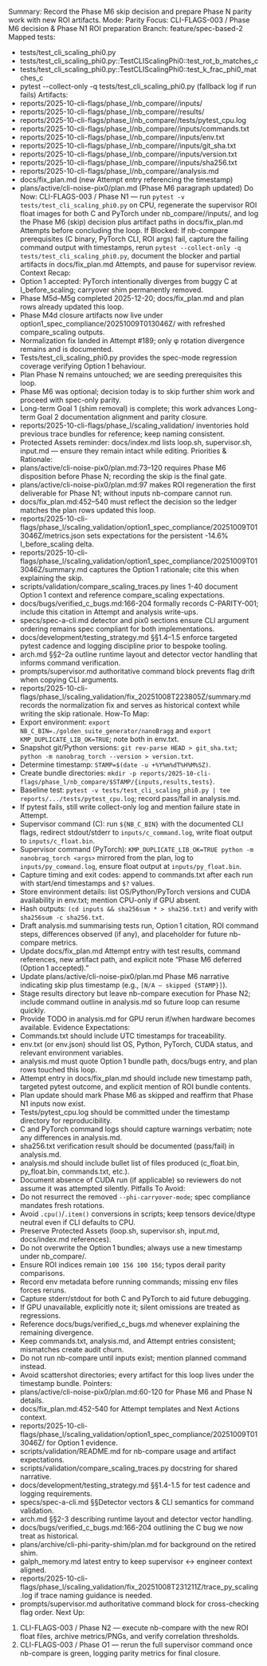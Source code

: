 Summary: Record the Phase M6 skip decision and prepare Phase N parity work with new ROI artifacts.
Mode: Parity
Focus: CLI-FLAGS-003 / Phase M6 decision & Phase N1 ROI preparation
Branch: feature/spec-based-2
Mapped tests:
- tests/test_cli_scaling_phi0.py
- tests/test_cli_scaling_phi0.py::TestCLIScalingPhi0::test_rot_b_matches_c
- tests/test_cli_scaling_phi0.py::TestCLIScalingPhi0::test_k_frac_phi0_matches_c
- pytest --collect-only -q tests/test_cli_scaling_phi0.py (fallback log if run fails)
Artifacts:
- reports/2025-10-cli-flags/phase_l/nb_compare/<timestamp>/inputs/
- reports/2025-10-cli-flags/phase_l/nb_compare/<timestamp>/results/
- reports/2025-10-cli-flags/phase_l/nb_compare/<timestamp>/tests/pytest_cpu.log
- reports/2025-10-cli-flags/phase_l/nb_compare/<timestamp>/inputs/commands.txt
- reports/2025-10-cli-flags/phase_l/nb_compare/<timestamp>/inputs/env.txt
- reports/2025-10-cli-flags/phase_l/nb_compare/<timestamp>/inputs/git_sha.txt
- reports/2025-10-cli-flags/phase_l/nb_compare/<timestamp>/inputs/version.txt
- reports/2025-10-cli-flags/phase_l/nb_compare/<timestamp>/inputs/sha256.txt
- reports/2025-10-cli-flags/phase_l/nb_compare/<timestamp>/analysis.md
- docs/fix_plan.md (new Attempt entry referencing the timestamp)
- plans/active/cli-noise-pix0/plan.md (Phase M6 paragraph updated)
Do Now: CLI-FLAGS-003 / Phase N1 — run `pytest -v tests/test_cli_scaling_phi0.py` on CPU, regenerate the supervisor ROI float images for both C and PyTorch under nb_compare/<timestamp>/inputs/, and log the Phase M6 (skip) decision plus artifact paths in docs/fix_plan.md Attempts before concluding the loop.
If Blocked: If nb-compare prerequisites (C binary, PyTorch CLI, ROI args) fail, capture the failing command output with timestamps, rerun `pytest --collect-only -q tests/test_cli_scaling_phi0.py`, document the blocker and partial artifacts in docs/fix_plan.md Attempts, and pause for supervisor review.
Context Recap:
- Option 1 accepted: PyTorch intentionally diverges from buggy C at I_before_scaling; carryover shim permanently removed.
- Phase M5d–M5g completed 2025-12-20; docs/fix_plan.md and plan rows already updated this loop.
- Phase M4d closure artifacts now live under option1_spec_compliance/20251009T013046Z/ with refreshed compare_scaling outputs.
- Normalization fix landed in Attempt #189; only φ rotation divergence remains and is documented.
- Tests/test_cli_scaling_phi0.py provides the spec-mode regression coverage verifying Option 1 behaviour.
- Plan Phase N remains untouched; we are seeding prerequisites this loop.
- Phase M6 was optional; decision today is to skip further shim work and proceed with spec-only parity.
- Long-term Goal 1 (shim removal) is complete; this work advances Long-term Goal 2 documentation alignment and parity closure.
- reports/2025-10-cli-flags/phase_l/scaling_validation/ inventories hold previous trace bundles for reference; keep naming consistent.
- Protected Assets reminder: docs/index.md lists loop.sh, supervisor.sh, input.md — ensure they remain intact while editing.
Priorities & Rationale:
- plans/active/cli-noise-pix0/plan.md:73–120 requires Phase M6 disposition before Phase N; recording the skip is the final gate.
- plans/active/cli-noise-pix0/plan.md:97 makes ROI regeneration the first deliverable for Phase N1; without inputs nb-compare cannot run.
- docs/fix_plan.md:452–540 must reflect the decision so the ledger matches the plan rows updated this loop.
- reports/2025-10-cli-flags/phase_l/scaling_validation/option1_spec_compliance/20251009T013046Z/metrics.json sets expectations for the persistent -14.6% I_before_scaling delta.
- reports/2025-10-cli-flags/phase_l/scaling_validation/option1_spec_compliance/20251009T013046Z/summary.md captures the Option 1 rationale; cite this when explaining the skip.
- scripts/validation/compare_scaling_traces.py lines 1-40 document Option 1 context and reference compare_scaling expectations.
- docs/bugs/verified_c_bugs.md:166-204 formally records C-PARITY-001; include this citation in Attempt and analysis write-ups.
- specs/spec-a-cli.md detector and pix0 sections ensure CLI argument ordering remains spec compliant for both implementations.
- docs/development/testing_strategy.md §§1.4–1.5 enforce targeted pytest cadence and logging discipline prior to bespoke tooling.
- arch.md §§2–2a outline runtime layout and detector vector handling that informs command verification.
- prompts/supervisor.md authoritative command block prevents flag drift when copying CLI arguments.
- reports/2025-10-cli-flags/phase_l/scaling_validation/fix_20251008T223805Z/summary.md records the normalization fix and serves as historical context while writing the skip rationale.
How-To Map:
- Export environment: `export NB_C_BIN=./golden_suite_generator/nanoBragg` and `export KMP_DUPLICATE_LIB_OK=TRUE`; note both in env.txt.
- Snapshot git/Python versions: `git rev-parse HEAD > git_sha.txt`; `python -m nanobrag_torch --version > version.txt`.
- Determine timestamp: `STAMP=$(date -u +%Y%m%dT%H%M%SZ)`.
- Create bundle directories: `mkdir -p reports/2025-10-cli-flags/phase_l/nb_compare/$STAMP/{inputs,results,tests}`.
- Baseline test: `pytest -v tests/test_cli_scaling_phi0.py | tee reports/.../tests/pytest_cpu.log`; record pass/fail in analysis.md.
- If pytest fails, still write collect-only log and mention failure state in Attempt.
- Supervisor command (C): run `${NB_C_BIN}` with the documented CLI flags, redirect stdout/stderr to `inputs/c_command.log`, write float output to `inputs/c_float.bin`.
- Supervisor command (PyTorch): `KMP_DUPLICATE_LIB_OK=TRUE python -m nanobrag_torch <args>` mirrored from the plan, log to `inputs/py_command.log`, ensure float output at `inputs/py_float.bin`.
- Capture timing and exit codes: append to commands.txt after each run with start/end timestamps and `$?` values.
- Store environment details: list OS/Python/PyTorch versions and CUDA availability in env.txt; mention CPU-only if GPU absent.
- Hash outputs: `(cd inputs && sha256sum * > sha256.txt)` and verify with `sha256sum -c sha256.txt`.
- Draft analysis.md summarising tests run, Option 1 citation, ROI command steps, differences observed (if any), and placeholder for future nb-compare metrics.
- Update docs/fix_plan.md Attempt entry with test results, command references, new artifact path, and explicit note “Phase M6 deferred (Option 1 accepted).”
- Update plans/active/cli-noise-pix0/plan.md Phase M6 narrative indicating skip plus timestamp (e.g., `[N/A — skipped {STAMP}]`).
- Stage results directory but leave nb-compare execution for Phase N2; include command outline in analysis.md so future loop can resume quickly.
- Provide TODO in analysis.md for GPU rerun if/when hardware becomes available.
Evidence Expectations:
- Commands.txt should include UTC timestamps for traceability.
- env.txt (or env.json) should list OS, Python, PyTorch, CUDA status, and relevant environment variables.
- analysis.md must quote Option 1 bundle path, docs/bugs entry, and plan rows touched this loop.
- Attempt entry in docs/fix_plan.md should include new timestamp path, targeted pytest outcome, and explicit mention of ROI bundle contents.
- Plan update should mark Phase M6 as skipped and reaffirm that Phase N1 inputs now exist.
- Tests/pytest_cpu.log should be committed under the timestamp directory for reproducibility.
- C and PyTorch command logs should capture warnings verbatim; note any differences in analysis.md.
- sha256.txt verification result should be documented (pass/fail) in analysis.md.
- analysis.md should include bullet list of files produced (c_float.bin, py_float.bin, commands.txt, etc.).
- Document absence of CUDA run (if applicable) so reviewers do not assume it was attempted silently.
Pitfalls To Avoid:
- Do not resurrect the removed `--phi-carryover-mode`; spec compliance mandates fresh rotations.
- Avoid `.cpu()`/`.item()` conversions in scripts; keep tensors device/dtype neutral even if CLI defaults to CPU.
- Preserve Protected Assets (loop.sh, supervisor.sh, input.md, docs/index.md references).
- Do not overwrite the Option 1 bundles; always use a new timestamp under nb_compare/.
- Ensure ROI indices remain `100 156 100 156`; typos derail parity comparisons.
- Record env metadata before running commands; missing env files forces reruns.
- Capture stderr/stdout for both C and PyTorch to aid future debugging.
- If GPU unavailable, explicitly note it; silent omissions are treated as regressions.
- Reference docs/bugs/verified_c_bugs.md whenever explaining the remaining divergence.
- Keep commands.txt, analysis.md, and Attempt entries consistent; mismatches create audit churn.
- Do not run nb-compare until inputs exist; mention planned command instead.
- Avoid scattershot directories; every artifact for this loop lives under the timestamp bundle.
Pointers:
- plans/active/cli-noise-pix0/plan.md:60-120 for Phase M6 and Phase N details.
- docs/fix_plan.md:452-540 for Attempt templates and Next Actions context.
- reports/2025-10-cli-flags/phase_l/scaling_validation/option1_spec_compliance/20251009T013046Z/ for Option 1 evidence.
- scripts/validation/README.md for nb-compare usage and artifact expectations.
- scripts/validation/compare_scaling_traces.py docstring for shared narrative.
- docs/development/testing_strategy.md §§1.4-1.5 for test cadence and logging requirements.
- specs/spec-a-cli.md §§Detector vectors & CLI semantics for command validation.
- arch.md §§2-3 describing runtime layout and detector vector handling.
- docs/bugs/verified_c_bugs.md:166-204 outlining the C bug we now treat as historical.
- plans/archive/cli-phi-parity-shim/plan.md for background on the retired shim.
- galph_memory.md latest entry to keep supervisor ↔ engineer context aligned.
- reports/2025-10-cli-flags/phase_l/scaling_validation/fix_20251008T231211Z/trace_py_scaling.log if trace naming guidance is needed.
- prompts/supervisor.md authoritative command block for cross-checking flag order.
Next Up:
1. CLI-FLAGS-003 / Phase N2 — execute nb-compare with the new ROI float files, archive metrics/PNGs, and verify correlation thresholds.
2. CLI-FLAGS-003 / Phase O1 — rerun the full supervisor command once nb-compare is green, logging parity metrics for final closure.
